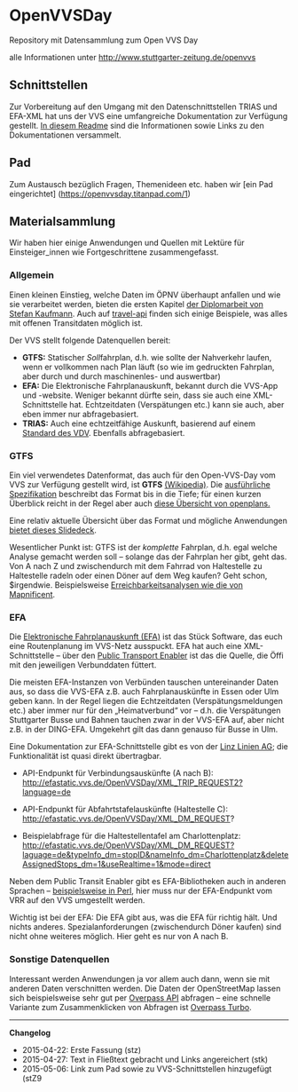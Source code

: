 # OpenVVSDay

Repository mit Datensammlung zum Open VVS Day

alle Informationen unter http://www.stuttgarter-zeitung.de/openvvs

## Schnittstellen
Zur Vorbereitung auf den Umgang mit den Datenschnittstellen TRIAS und EFA-XML hat uns der VVS eine umfangreiche Dokumentation zur Verfügung gestellt. [In diesem Readme](https://drive.google.com/open?id=0ByeUDuDfulKbTWVPakpodHJWdkE&authuser=1) sind die Informationen sowie Links zu den Dokumentationen versammelt.

## Pad
Zum Austausch bezüglich Fragen, Themenideen etc. haben wir [ein Pad eingerichtet] (https://openvvsday.titanpad.com/1)

## Materialsammlung

Wir haben hier einige Anwendungen und Quellen mit Lektüre für Einsteiger_innen wie Fortgeschrittene zusammengefasst.

### Allgemein

Einen kleinen Einstieg, welche Daten im ÖPNV überhaupt anfallen und wie sie verarbeitet werden, bieten die ersten Kapitel [der Diplomarbeit von Stefan Kaufmann](http://dbis.eprints.uni-ulm.de/1054/). Auch auf [travel-api](http://www.travel-api.com/resources.html) finden sich einige Beispiele, was alles mit offenen Transitdaten möglich ist.

Der VVS stellt folgende Datenquellen bereit:

 * **GTFS:** Statischer *Soll*fahrplan, d.h. wie sollte der Nahverkehr laufen, wenn er vollkommen nach Plan läuft (so wie im gedruckten Fahrplan, aber durch und durch maschinenles- und auswertbar)
 * **EFA:** Die Elektronische Fahrplanauskunft, bekannt durch die VVS-App und -website. Weniger bekannt dürfte sein, dass sie auch eine XML-Schnittstelle hat. Echtzeitdaten (Verspätungen etc.) kann sie auch, aber eben immer nur abfragebasiert.
 * **TRIAS:** Auch eine echtzeitfähige Auskunft, basierend auf einem [Standard des VDV](https://www.vdv.de/ip-kom-oev.aspx). Ebenfalls abfragebasiert.

### GTFS

Ein viel verwendetes Datenformat, das auch für den Open-VVS-Day vom VVS zur Verfügung gestellt wird, ist **GTFS** [(Wikipedia)](http://en.wikipedia.org/wiki/General_Transit_Feed_Specification). Die [ausführliche Spezifikation](https://developers.google.com/transit/gtfs/reference) beschreibt das Format bis in die Tiefe; für einen kurzen Überblick reicht in der Regel aber auch [diese Übersicht von openplans.](http://blog.openplans.org/2012/08/the-openplans-guide-to-gtfs-data/)

Eine relativ aktuelle Übersicht über das Format und mögliche Anwendungen [bietet dieses Slidedeck](https://prezi.com/p3s0p6tkg0uf/the-many-uses-of-gtfs-data-apta-transitech-march-2013/).

Wesentlicher Punkt ist: GTFS ist der *komplette* Fahrplan, d.h. egal welche Analyse gemacht werden soll – solange das der Fahrplan her gibt, geht das. Von A nach Z und zwischendurch mit dem Fahrrad von Haltestelle zu Haltestelle radeln oder einen Döner auf dem Weg kaufen? Geht schon, $irgendwie. Beispielsweise [Erreichbarkeitsanalysen wie die von Mapnificent](https://stefanw.github.io/mapnificent/).

### EFA

Die [Elektronische Fahrplanauskunft (EFA)](https://de.wikipedia.org/wiki/Elektronische_Fahrplanauskunft_(Software)) ist das Stück Software, das euch eine Routenplanung im VVS-Netz ausspuckt. EFA hat auch eine XML-Schnittstelle – über den [Public Transport Enabler](https://github.com/schildbach/public-transport-enabler) ist das die Quelle, die Öffi mit den jeweiligen Verbunddaten füttert.

Die meisten EFA-Instanzen von Verbünden tauschen untereinander Daten aus, so dass die VVS-EFA z.B. auch Fahrplanauskünfte in Essen oder Ulm geben kann. In der Regel liegen die Echtzeitdaten (Verspätungsmeldungen etc.) aber immer nur für den „Heimatverbund“ vor – d.h. die Verspätungen Stuttgarter Busse und Bahnen tauchen zwar in der VVS-EFA auf, aber nicht z.B. in der DING-EFA. Umgekehrt gilt das dann genauso für Busse in Ulm.

Eine Dokumentation zur EFA-Schnittstelle gibt es von der [Linz Linien AG](http://data.linz.gv.at/katalog/linz_ag/linz_ag_linien/fahrplan/LINZ_AG_Linien_Schnitstelle_EFA_v7_Echtzeit.pdf); die Funktionalität ist quasi direkt übertragbar.

 * API-Endpunkt für Verbindungsauskünfte (A nach B): http://efastatic.vvs.de/OpenVVSDay/XML_TRIP_REQUEST2?language=de
 * API-Endpunkt für Abfahrtstafelauskünfte (Haltestelle C): http://efastatic.vvs.de/OpenVVSDay/XML_DM_REQUEST?

 * Beispielabfrage für die Haltestellentafel am Charlottenplatz: http://efastatic.vvs.de/OpenVVSDay/XML_DM_REQUEST?laguage=de&typeInfo_dm=stopID&nameInfo_dm=Charlottenplatz&deleteAssignedStops_dm=1&useRealtime=1&mode=direct

Neben dem Public Transit Enabler gibt es EFA-Bibliotheken auch in anderen Sprachen – [beispielsweise in Perl](http://finalrewind.org/projects/Travel-Routing-DE-VRR/), hier muss nur der EFA-Endpunkt vom VRR auf den VVS umgestellt werden.

Wichtig ist bei der EFA: Die EFA gibt aus, was die EFA für richtig hält. Und nichts anderes. Spezialanforderungen (zwischendurch Döner kaufen) sind nicht ohne weiteres möglich. Hier geht es nur von A nach B.

### Sonstige Datenquellen

Interessant werden Anwendungen ja vor allem auch dann, wenn sie mit anderen Daten verschnitten werden. Die Daten der OpenStreetMap lassen sich beispielsweise sehr gut per [Overpass API](http://wiki.openstreetmap.org/wiki/Overpass_API) abfragen – eine schnelle Variante zum Zusammenklicken von Abfragen ist [Overpass Turbo](http://overpass-turbo.eu/).

----

**Changelog**

 * 2015-04-22: Erste Fassung (stz)
 * 2015-04-27: Text in Fließtext gebracht und Links angereichert (stk)
 * 2015-05-06: Link zum Pad sowie zu VVS-Schnittstellen hinzugefügt (stZ9
